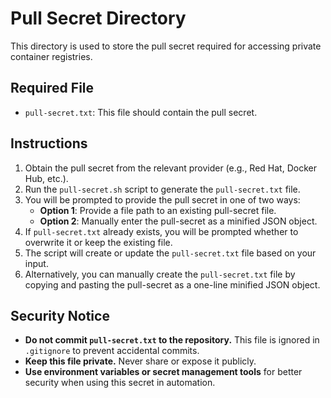 # Pull Secret Directory

This directory is used to store the pull secret required for accessing private container registries.

## Required File
- `pull-secret.txt`: This file should contain the pull secret.

## Instructions
1. Obtain the pull secret from the relevant provider (e.g., Red Hat, Docker Hub, etc.).
2. Run the `pull-secret.sh` script to generate the `pull-secret.txt` file.
3. You will be prompted to provide the pull secret in one of two ways:
   - **Option 1**: Provide a file path to an existing pull-secret file.
   - **Option 2**: Manually enter the pull-secret as a minified JSON object.
4. If `pull-secret.txt` already exists, you will be prompted whether to overwrite it or keep the existing file.
5. The script will create or update the `pull-secret.txt` file based on your input.
6. Alternatively, you can manually create the `pull-secret.txt` file by copying and pasting the pull-secret as a one-line minified JSON object.

## Security Notice
- **Do not commit `pull-secret.txt` to the repository.** This file is ignored in `.gitignore` to prevent accidental commits.
- **Keep this file private.** Never share or expose it publicly.
- **Use environment variables or secret management tools** for better security when using this secret in automation.
